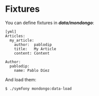 Fixtures
========

You can define fixtures in **_data/mondongo_**:

    [yml]
    Articles:
      my_article:
        author:  pablodip
        title:   My Article
        content: Content

    Author:
      pablodip:
        name: Pablo Díez

And load them:

    $ ./symfony mondongo:data-load
